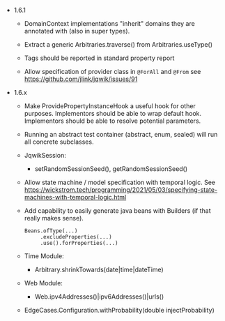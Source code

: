 - 1.6.1

    - DomainContext implementations "inherit" domains they are annotated with
      (also in super types).
  
    - Extract a generic Arbitraries.traverse() from Arbitraries.useType()

    - Tags should be reported in standard property report
        
    - Allow specification of provider class in `@ForAll` and `@From`
      see https://github.com/jlink/jqwik/issues/91


- 1.6.x

    - Make ProvidePropertyInstanceHook a useful hook for other purposes.
      Implementors should be able to wrap default hook.
      Implementors should be able to resolve potential parameters.

    - Running an abstract test container (abstract, enum, sealed) will run all concrete subclasses.

    - JqwikSession:
        - setRandomSessionSeed(), getRandomSessionSeed()

    - Allow state machine / model specification with temporal logic.
      See https://wickstrom.tech/programming/2021/05/03/specifying-state-machines-with-temporal-logic.html

    - Add capability to easily generate java beans with Builders
      (if that really makes sense).
      ```
      Beans.ofType(...)
           .excludeProperties(...)
           .use().forProperties(...)
      ```

    - Time Module:
        - <timebased>Arbitrary.shrinkTowards(date|time|dateTime)

    - Web Module:
        - Web.ipv4Addresses()|ipv6Addresses()|urls()

    - EdgeCases.Configuration.withProbability(double injectProbability)

